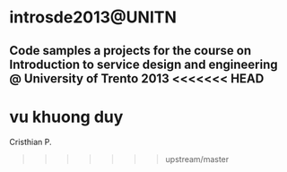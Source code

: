 introsde2013@UNITN
============

Code samples a projects for the course on Introduction to service design and engineering @ University of Trento
2013
<<<<<<< HEAD
----
vu khuong duy
=======
Cristhian P.
>>>>>>> upstream/master
